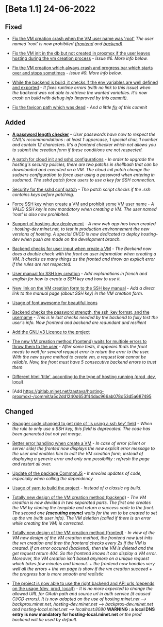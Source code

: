 # [Beta 1.1] 24-06-2022
## Fixed 

- [Fix the VM creation crash when the VM user name was 'root'](https://gitlab.minet.net/zastava/hosting-proxmox/-/commit/3200b9323f27c1c0de7872c86b1260574d80fba4) *The user named 'root' is now prohibited ([frontend](https://gitlab.minet.net/zastava/hosting-proxmox/-/commit/3200b9323f27c1c0de7872c86b1260574d80fba4) and [backend](https://gitlab.minet.net/zastava/hosting-proxmox/-/commit/db84005dc5f9c448e3c8e607be405bdca1d2bab0)).*

- [Fix the VM init in the db but not created in proxmox if the user leaves hosting during the vm creation process](https://gitlab.minet.net/zastava/hosting-proxmox/-/commit/1269ff07cd2d68d688f4eb4c0c00c4471504981d) - *Issue #6. More info below.*


- [Fix the VM creation which always crash and progress bar which starts over and stops sometimes](https://gitlab.minet.net/zastava/hosting-proxmox/-/commit/1269ff07cd2d68d688f4eb4c0c00c4471504981d) - *Issue #9. More info below.*

- [While the backend is build, it checks if the env variables are well defined and exported](https://gitlab.minet.net/zastava/hosting-proxmox/-/commit/299c874e3456e99b22a3b1e4ee25d7bdee31a75d) - *It fixes runtime errors (with no link to this issue) when the backend was not able to retrieve the wanted variables. It's now crash on build with debug info (improved by this [commit](https://gitlab.minet.net/zastava/hosting-proxmox/-/commit/e51b6613c006613eb862451eee4d84ff7952a9fe)).*

- [Fix the favicon path which was dead](https://gitlab.minet.net/zastava/hosting-proxmox/-/commit/8c1713990b5417c0a57a90ac8459afdb74940e87) - *And a little [fix](https://gitlab.minet.net/zastava/hosting-proxmox/-/commit/3f669dabce4b6520ef6973dc26c7e170b75477cd) of this commit*



## Added 
- **[A password length checker](https://gitlab.minet.net/zastava/hosting-proxmox/-/commit/307fe3ad4285aefedcd31f8b393cc6f774301cf6)** - *User passwords have now to respect the CNIL's recommandations : at least 1 uppercase, 1 special char, 1 number and contain 12 characters. It's a frontend checker which not allows you to submit the creation form if these conditions are not respected.*

- [A patch for cloud init and sshd configurations](https://gitlab.minet.net/zastava/hosting-proxmox/-/commit/962c33729a894edb390e208208d22d46f60b5036) - *In order to upgrade the hosting's security policies, there are two patchs in shellbash that can be downloaded and executed on a VM. The cloud init patch change the sudoers configuration to force user using a password when entering in sudomod. The sshd patch force users to use a key for SSH connection.*

- [Security for the sshd conf patch](https://gitlab.minet.net/zastava/hosting-proxmox/-/commit/512a75d9a7d24dc927441eac9be60eb54b2bac36) -  *The patch script checks if the .ssh contains keys before patching.*

- [Force SSH key when create a VM and prohibit some VM user name ](https://gitlab.minet.net/zastava/hosting-proxmox/-/commit/3200b9323f27c1c0de7872c86b1260574d80fba4) - *A VALID SSH key is now mandatory when creating a VM. The user named 'root' is also now prohibited.*

- [Support of hosting-dev deployment](https://gitlab.minet.net/zastava/hosting-proxmox/-/commit/34f760be714029fcbd08d1fc1bce6f1eac2298f0) - *A new web app has been created : hosting-dev.minet.net, to test in production environnement the new versions of hosting. A special CI/CD is now dedicated to deploy hosting-dev when push are made on the development branch.*

- [Backend checks for user input when create a VM](https://gitlab.minet.net/zastava/hosting-proxmox/-/commit/db84005dc5f9c448e3c8e607be405bdca1d2bab0) - *The Backend now does a double check with the front on user information when creating a VM. It checks as many things as the fronted and throw an explicit error if the rules are not respected.*

- [User manual for SSH key creation](https://gitlab.minet.net/zastava/hosting-proxmox/-/commit/fec029436c116d7967507978b36c6f7776bc84b1) - *Add explanations in french and english for how to create a SSH key and how to use it.*

- [New link on the VM creation form to the SSH key manual](https://gitlab.minet.net/zastava/hosting-proxmox/-/commit/bcfebf36d77b1580e4b2e2399373e0503c8af6a5) - *Add a direct link to the manual page (about SSH key) in the VM creation form.*

- [Usage of font awesome for beautiful icons](https://gitlab.minet.net/zastava/hosting-proxmox/-/commit/e28deddeba2cc2ca365d9847d095c1b8a5de98ea) 

- [Backend checks the password strength, the ssh_key format, and the username](https://gitlab.minet.net/zastava/hosting-proxmox/-/commit/0cec6e387d62725e63481482b291b9234f6ef964) - *This is le last checks needed by the backend to fully test the user's info. Now frontend and backend are redundant and resilient*

- [Add the GNU v3 Licence to the project](https://gitlab.minet.net/zastava/hosting-proxmox/-/commit/506f5e52881308f8d200660a61331654b6e028d5) 

- [The new VM creation method (frontend) waits for multiple errors to throw them to the user](https://gitlab.minet.net/zastava/hosting-proxmox/-/commit/c1ce51d0691e70f62f4a109ab9cfb2b11591f4b7) - *After some tests, it appears thats the front needs to wait for several request error to return the error to the user. With the new async method to create vm, a request lost cannot be reliable. Now, the front must have 5 consecutive backend errors to trust them*

- [Different html 'title', according to the type of hosting running (prod, dev, local)](https://gitlab.minet.net/zastava/hosting-proxmox/-/commit/4b30a18eb7bd263eb301900e70ead62211a3cf66)

- [Add https://gitlab.minet.net/zastava/hosting-proxmox/-/commit/a5c2dd1240d653f44dac966ab078d53d5a687495

## Changed


- [Swagger code changed to get ride of 'is using a ssh key' field](https://gitlab.minet.net/zastava/hosting-proxmox/-/commit/1fa1457935bb95a875d55348b66c74208746877a) - *When the rule to only use a SSH key, this field is deprecated. The code has been generated but not yet merge.*

- [Better error handling when create a VM](https://gitlab.minet.net/zastava/hosting-proxmox/-/commit/01c4997a5aa7a8655cd003488b9959c4b495635f) - *In case of error (client or server side) the fronted now displays the new explicit error message to the user and enables him to edit the VM creation form, instead of displaying a generic error and only one possibility : refresh the page and restart all over.*

- [Update of the package CommonJS](https://gitlab.minet.net/zastava/hosting-proxmox/-/commit/2c2e7ae67300ea2014be3611c0da912776586015) - *It envoles updates of code, especially when calling the dependency*

- [Usage of yarn to build the project](https://gitlab.minet.net/zastava/hosting-proxmox/-/commit/ec2b380fdacf17ca8fca3b4a643b1b53ba968bb8) - *Instead of a classic ng build.*

- [Totally new design of the VM creation method (backend)](https://gitlab.minet.net/zastava/hosting-proxmox/-/commit/1269ff07cd2d68d688f4eb4c0c00c4471504981d) - *The VM creation is now devided in two separated parts. The first one creates the VM by cloning the template and return a success code to the front. The second one **(executing async)** waits for the vm to be created to set up the vm (with user info). The VM deletion (called if there is an error while creating the VM) is corrected.*

- [Totally new design of the VM creation method (fronted)](https://gitlab.minet.net/zastava/hosting-proxmox/-/commit/24dc0fbb4dfe4f7fd659bbcec5f89210d615bcf8) - *In view of the VM new design of the VM creation method, the frontend now just inits the vm creation and then the frontend checks every 2s if the VM is created. If an error occured (backend), then the VM is deleted and the get request return 404. So the frontend knows it can display a VM error. Moreover, the VM creation isn't based anymore on a unique request which takes few minutes and timeout. + the frontend now handles very well all the errors + the vm page is show if the vm creation succeed + the progress bar is more smooth and realistic*

- [The project is now able to use the right backend and API urls (depends on the usage (dev, prod, local))](https://gitlab.minet.net/zastava/hosting-proxmox/-/commit/dce0af65054e4a96f381a59a89ec7e84e3694e47) - *It is no more expected to change the allowed URL for OAuth path and source url in auth service (it caused CI/CD errors). It is now adapted on the use of hosting.minet.net --> backprox.minet.net, hosting-dev.minet.net --> backprox-dev.minet.net and hosting-local.minet.net --> localhost:8080* **WARNING : a local DNS entry is now mandatory for hosting-local.minet.net** *or the prod backend will be used by default.*
